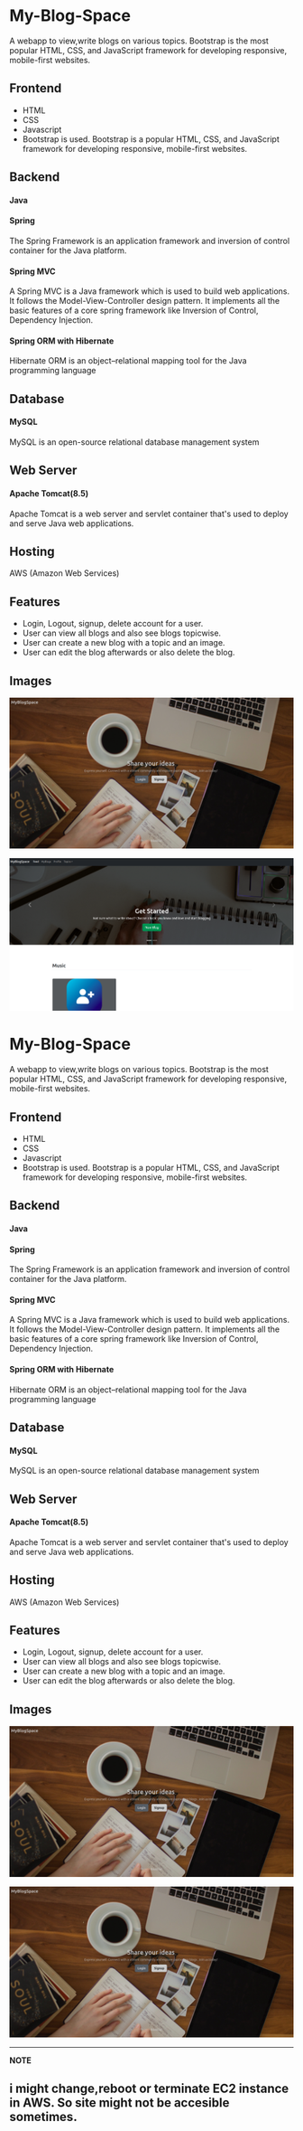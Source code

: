 # My-Blog-Space

A webapp to view,write blogs on various topics. Bootstrap is the most popular HTML, CSS, and JavaScript framework for developing responsive, mobile-first websites.

## Frontend

* HTML
* CSS
* Javascript
* Bootstrap is used. Bootstrap is a popular HTML, CSS, and JavaScript framework for developing responsive, mobile-first websites.

## Backend

#### Java

#### Spring
The Spring Framework is an application framework and inversion of control container for the Java platform.

#### Spring MVC
A Spring MVC is a Java framework which is used to build web applications. It follows the Model-View-Controller design pattern. It implements all the basic features of a core spring framework like Inversion of Control, Dependency Injection.

#### Spring ORM with Hibernate
Hibernate ORM is an object–relational mapping tool for the Java programming language

## Database

#### MySQL

MySQL is an open-source relational database management system

## Web Server

#### Apache Tomcat(8.5)

Apache Tomcat is a web server and servlet container that's used to deploy and serve Java web applications.

## Hosting

AWS (Amazon Web Services)

## Features

* Login, Logout, signup, delete account for a user.
* User can view all blogs and also see blogs topicwise.
* User can create a new blog with a topic and an image.
* User can edit the blog afterwards or also delete the blog.

## Images

![Home](home.png)

![Feed](feed.png)

# My-Blog-Space

A webapp to view,write blogs on various topics. Bootstrap is the most popular HTML, CSS, and JavaScript framework for developing responsive, mobile-first websites.

## Frontend

* HTML
* CSS
* Javascript
* Bootstrap is used. Bootstrap is a popular HTML, CSS, and JavaScript framework for developing responsive, mobile-first websites.

## Backend

#### Java

#### Spring
The Spring Framework is an application framework and inversion of control container for the Java platform.

#### Spring MVC
A Spring MVC is a Java framework which is used to build web applications. It follows the Model-View-Controller design pattern. It implements all the basic features of a core spring framework like Inversion of Control, Dependency Injection.

#### Spring ORM with Hibernate
Hibernate ORM is an object–relational mapping tool for the Java programming language

## Database

#### MySQL

MySQL is an open-source relational database management system

## Web Server

#### Apache Tomcat(8.5)

Apache Tomcat is a web server and servlet container that's used to deploy and serve Java web applications.

## Hosting

AWS (Amazon Web Services)

## Features

* Login, Logout, signup, delete account for a user.
* User can view all blogs and also see blogs topicwise.
* User can create a new blog with a topic and an image.
* User can edit the blog afterwards or also delete the blog.

## Images

![Login](home.PNG)

![Login](home.PNG)

---
**NOTE**

i might change,reboot or terminate EC2 instance in AWS. So site might not be accesible sometimes.
---

